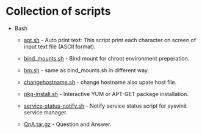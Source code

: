 # Collection  of  scripts

* Bash

  * [apt.sh](https://raw.githubusercontent.com/NgineerBabu/scripts/master/bash/apt.sh)  - Auto print text: This script print each character on screen of input text file (ASCII format).
  * [bind_mounts.sh](https://raw.githubusercontent.com/NgineerBabu/scripts/master/bash/bind_mounts.sh)  -  Bind mount for chroot environment preperation.
  * [bm.sh](https://raw.githubusercontent.com/NgineerBabu/scripts/master/bash/bm.sh)  -  same as bind_mounts.sh in different way.
  * [changehostname.sh](https://raw.githubusercontent.com/NgineerBabu/scripts/master/bash/changehostname.sh)   -  change hostname also upate host file.
  * [pkg-install.sh](https://raw.githubusercontent.com/NgineerBabu/scripts/master/bash/pkg-install.sh)   -  Interactive YUM or APT-GET package installation.
  * [service-status-notify.sh](https://raw.githubusercontent.com/NgineerBabu/scripts/master/bash/service-status-notify.sh)  -  Notify service status script for sysvinit service manager.

  * [QnA.tar.gz](https://github.com/NgineerBabu/QnA/raw/master/QnA.tar.gz) - Question and Answer.
